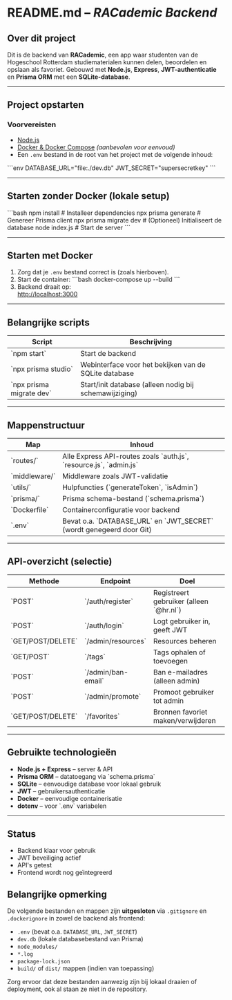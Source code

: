 # README.md – _RACademic Backend_

## Over dit project

Dit is de backend van **RACademic**, een app waar studenten van de Hogeschool Rotterdam studiematerialen kunnen delen, beoordelen en opslaan als favoriet. Gebouwd met **Node.js**, **Express**, **JWT-authenticatie** en **Prisma ORM** met een **SQLite-database**.

---

## Project opstarten

### Voorvereisten

- [Node.js](https://nodejs.org/)
- [Docker & Docker Compose](https://docs.docker.com/compose/) _(aanbevolen voor eenvoud)_
- Een `.env` bestand in de root van het project met de volgende inhoud:

\`\`\`env
DATABASE_URL="file:./dev.db"
JWT_SECRET="supersecretkey"
\`\`\`

---

## Starten zonder Docker (lokale setup)

\`\`\`bash
npm install # Installeer dependencies
npx prisma generate # Genereer Prisma client
npx prisma migrate dev # (Optioneel) Initialiseert de database
node index.js # Start de server
\`\`\`

---

## Starten met Docker

1. Zorg dat je `.env` bestand correct is (zoals hierboven).
2. Start de container:
   \`\`\`bash
   docker-compose up --build
   \`\`\`
3. Backend draait op:  
   [http://localhost:3000](http://localhost:3000)

---

## Belangrijke scripts

| Script                     | Beschrijving                                           |
| -------------------------- | ------------------------------------------------------ |
| \`npm start\`              | Start de backend                                       |
| \`npx prisma studio\`      | Webinterface voor het bekijken van de SQLite database  |
| \`npx prisma migrate dev\` | Start/init database (alleen nodig bij schemawijziging) |

---

## Mappenstructuur

| Map             | Inhoud                                                                   |
| --------------- | ------------------------------------------------------------------------ |
| \`routes/\`     | Alle Express API-routes zoals \`auth.js\`, \`resource.js\`, \`admin.js\` |
| \`middleware/\` | Middleware zoals JWT-validatie                                           |
| \`utils/\`      | Hulpfuncties (\`generateToken\`, \`isAdmin\`)                            |
| \`prisma/\`     | Prisma schema-bestand (\`schema.prisma\`)                                |
| \`Dockerfile\`  | Containerconfiguratie voor backend                                       |
| \`.env\`        | Bevat o.a. \`DATABASE_URL\` en \`JWT_SECRET\` (wordt genegeerd door Git) |

---

## API-overzicht (selectie)

| Methode             | Endpoint             | Doel                                      |
| ------------------- | -------------------- | ----------------------------------------- |
| \`POST\`            | \`/auth/register\`   | Registreert gebruiker (alleen \`@hr.nl\`) |
| \`POST\`            | \`/auth/login\`      | Logt gebruiker in, geeft JWT              |
| \`GET/POST/DELETE\` | \`/admin/resources\` | Resources beheren                         |
| \`GET/POST\`        | \`/tags\`            | Tags ophalen of toevoegen                 |
| \`POST\`            | \`/admin/ban-email\` | Ban e-mailadres (alleen admin)            |
| \`POST\`            | \`/admin/promote\`   | Promoot gebruiker tot admin               |
| \`GET/POST/DELETE\` | \`/favorites\`       | Bronnen favoriet maken/verwijderen        |

---

## Gebruikte technologieën

- **Node.js + Express** – server & API
- **Prisma ORM** – datatoegang via \`schema.prisma\`
- **SQLite** – eenvoudige database voor lokaal gebruik
- **JWT** – gebruikersauthenticatie
- **Docker** – eenvoudige containerisatie
- **dotenv** – voor \`.env\` variabelen

---

## Status

- Backend klaar voor gebruik
- JWT beveiliging actief
- API's getest
- Frontend wordt nog geïntegreerd

## Belangrijke opmerking

De volgende bestanden en mappen zijn **uitgesloten** via `.gitignore` en `.dockerignore` in zowel de backend als frontend:

- `.env` (bevat o.a. `DATABASE_URL`, `JWT_SECRET`)
- `dev.db` (lokale databasebestand van Prisma)
- `node_modules/`
- `*.log`
- `package-lock.json`
- `build/` of `dist/` mappen (indien van toepassing)

Zorg ervoor dat deze bestanden aanwezig zijn bij lokaal draaien of deployment, ook al staan ze niet in de repository.

